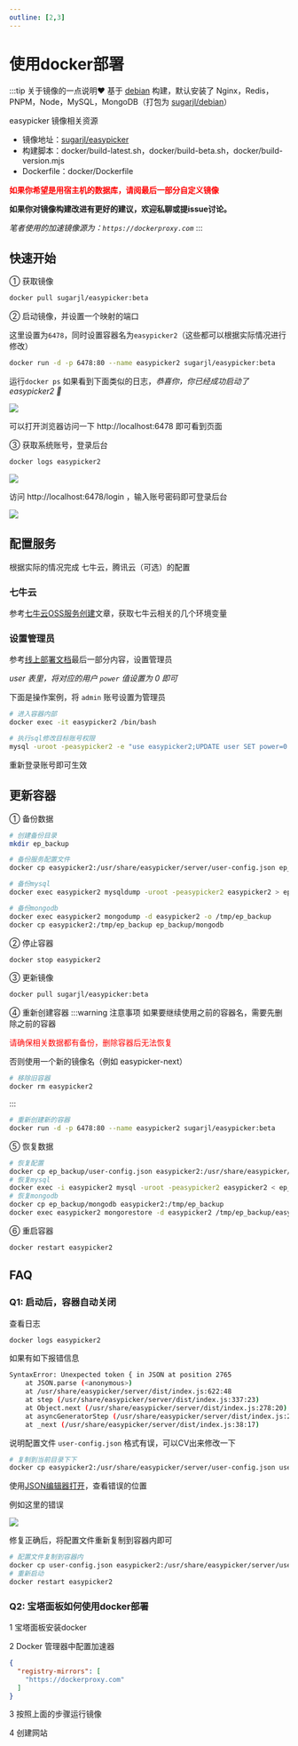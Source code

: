 ```yaml
---
outline: [2,3]
---
```

# 使用docker部署

:::tip 关于镜像的一点说明❤️
基于 [debian](https://hub.docker.com/_/debian) 构建，默认安装了 Nginx，Redis，PNPM，Node，MySQL，MongoDB（打包为 [sugarjl/debian](https://hub.docker.com/repository/docker/sugarjl/debian/general)）

easypicker 镜像相关资源
* 镜像地址：[sugarjl/easypicker](https://hub.docker.com/repository/docker/sugarjl/easypicker/general)
* 构建脚本：docker/build-latest.sh，docker/build-beta.sh，docker/build-version.mjs
* Dockerfile：docker/Dockerfile

<span style="color:red;"><strong>如果你希望是用宿主机的数据库，请阅最后一部分自定义镜像</strong></span>

**如果你对镜像构建改进有更好的建议，欢迎私聊或提issue讨论。**

*笔者使用的加速镜像源为：`https://dockerproxy.com`*
:::

## 快速开始

① 获取镜像
```sh
docker pull sugarjl/easypicker:beta
```

② 启动镜像，并设置一个映射的端口

这里设置为`6478`，同时设置容器名为`easypicker2`（这些都可以根据实际情况进行修改）
```sh
docker run -d -p 6478:80 --name easypicker2 sugarjl/easypicker:beta
```

运行`docker ps` 如果看到下面类似的日志，*恭喜你，你已经成功启动了 easypicker2 🎉*

![](https://img.cdn.sugarat.top/mdImg/MTY5Nzk2OTc3MDM4MA==697969770380)

可以打开浏览器访问一下 http://localhost:6478 即可看到页面

③ 获取系统账号，登录后台

```sh
docker logs easypicker2
```

![](https://img.cdn.sugarat.top/mdImg/MTY5Nzk3MTc4MzQ1MA==697971783450)

访问 http://localhost:6478/login ，输入账号密码即可登录后台

![](https://img.cdn.sugarat.top/mdImg/MTY3Njc5OTQwNTY2Nw==676799405667)


## 配置服务
根据实际的情况完成 七牛云，腾讯云（可选）的配置

### 七牛云
参考[七牛云OSS服务创建](./qiniu.md)文章，获取七牛云相关的几个环境变量

### 设置管理员
参考[线上部署文档](./online-new.md#%E9%85%8D%E7%BD%AE%E7%AE%A1%E7%90%86%E5%91%98%E6%9D%83%E9%99%90)最后一部分内容，设置管理员

*user 表里，将对应的用户 `power` 值设置为 0 即可*

下面是操作案例，将 `admin` 账号设置为管理员
```sh
# 进入容器内部
docker exec -it easypicker2 /bin/bash

# 执行sql修改目标账号权限
mysql -uroot -peasypicker2 -e "use easypicker2;UPDATE user SET power=0 WHERE account='admin';"
```
重新登录账号即可生效

## 更新容器

① 备份数据
```sh
# 创建备份目录
mkdir ep_backup

# 备份服务配置文件
docker cp easypicker2:/usr/share/easypicker/server/user-config.json ep_backup/user-config.json

# 备份mysql
docker exec easypicker2 mysqldump -uroot -peasypicker2 easypicker2 > ep_backup/easypicker2.sql

# 备份mongodb
docker exec easypicker2 mongodump -d easypicker2 -o /tmp/ep_backup
docker cp easypicker2:/tmp/ep_backup ep_backup/mongodb
```

② 停止容器
```sh
docker stop easypicker2
```

③ 更新镜像
```sh
docker pull sugarjl/easypicker:beta
```

④ 重新创建容器
:::warning 注意事项
如果要继续使用之前的容器名，需要先删除之前的容器

<span style="color:red;">请确保相关数据都有备份，删除容器后无法恢复</span>

否则使用一个新的镜像名（例如 easypicker-next）
```sh
# 移除旧容器
docker rm easypicker2
```
:::
```sh
# 重新创建新的容器
docker run -d -p 6478:80 --name easypicker2 sugarjl/easypicker:beta
```

⑤ 恢复数据
```sh
# 恢复配置
docker cp ep_backup/user-config.json easypicker2:/usr/share/easypicker/server/user-config.json
# 恢复mysql
docker exec -i easypicker2 mysql -uroot -peasypicker2 easypicker2 < ep_backup/easypicker2.sql
# 恢复mongodb
docker cp ep_backup/mongodb easypicker2:/tmp/ep_backup
docker exec easypicker2 mongorestore -d easypicker2 /tmp/ep_backup/easypicker2
```

⑥ 重启容器
```sh
docker restart easypicker2
```

## FAQ
### Q1: 启动后，容器自动关闭
查看日志
```sh
docker logs easypicker2
```

如果有如下报错信息
```sh
SyntaxError: Unexpected token { in JSON at position 2765
    at JSON.parse (<anonymous>)
    at /usr/share/easypicker/server/dist/index.js:622:48
    at step (/usr/share/easypicker/server/dist/index.js:337:23)
    at Object.next (/usr/share/easypicker/server/dist/index.js:278:20)
    at asyncGeneratorStep (/usr/share/easypicker/server/dist/index.js:20:28)
    at _next (/usr/share/easypicker/server/dist/index.js:38:17)
```

说明配置文件 `user-config.json` 格式有误，可以CV出来修改一下
```sh
# 复制到当前目录下下
docker cp easypicker2:/usr/share/easypicker/server/user-config.json user-config.json
```
使用[JSON编辑器打开](https://www.json.cn/)，查看错误的位置

例如这里的错误

![](https://img.cdn.sugarat.top/mdImg/MTY5Nzk3NjM5NjM1NA==697976396354)

修复正确后，将配置文件重新复制到容器内即可
```sh
# 配置文件复制到容器内
docker cp user-config.json easypicker2:/usr/share/easypicker/server/user-config.json
# 重新启动
docker restart easypicker2
```

### Q2: 宝塔面板如何使用docker部署

1 宝塔面板安装docker

2 Docker 管理器中配置加速器
```json
{
  "registry-mirrors": [
    "https://dockerproxy.com"
  ]
}
```

3 按照上面的步骤运行镜像

4 创建网站
